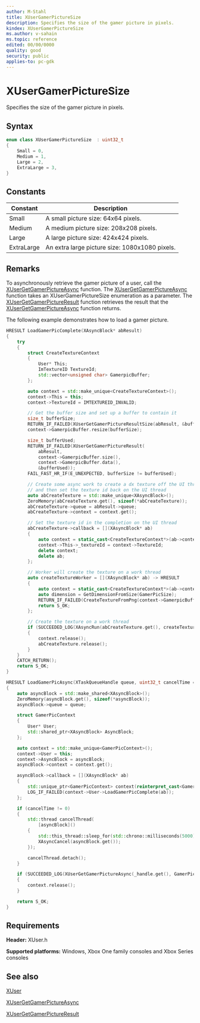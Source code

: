 ```yaml
---
author: M-Stahl
title: XUserGamerPictureSize
description: Specifies the size of the gamer picture in pixels.
kindex: XUserGamerPictureSize
ms.author: v-sahain
ms.topic: reference
edited: 00/00/0000
quality: good
security: public
applies-to: pc-gdk
---
```


# XUserGamerPictureSize  

Specifies the size of the gamer picture in pixels.  

## Syntax  
  
```cpp
enum class XUserGamerPictureSize  : uint32_t  
{  
    Small = 0,  
    Medium = 1,  
    Large = 2,  
    ExtraLarge = 3,  
}  
```  
  
## Constants  
  
| Constant | Description |
| --- | --- |
| Small | A small picture size: 64x64 pixels. |  
| Medium | A medium picture size: 208x208 pixels. |  
| Large | A large picture size: 424x424 pixels. |  
| ExtraLarge | An extra large picture size: 1080x1080 pixels. |  
  
## Remarks  
  
To asynchronously retrieve the gamer picture of a user, call the [XUserGetGamerPictureAsync](../functions/xusergetgamerpictureasync.md) function.
The [XUserGetGamerPictureAsync](../functions/xusergetgamerpictureasync.md) function takes an XUserGamerPictureSize enumeration as a parameter.
The [XUserGetGamerPictureResult](../functions/xusergetgamerpictureresult.md) function retrieves the result that the [XUserGetGamerPictureAsync](../functions/xusergetgamerpictureasync.md) function returns.

The following example demonstrates how to load a gamer picture.  
  
```cpp
HRESULT LoadGamerPicComplete(XAsyncBlock* abResult)
{
    try
    {
        struct CreateTextureContext
        {
            User* This;
            ImTextureID TextureId;
            std::vector<unsigned char> GamerpicBuffer;
        };

        auto context = std::make_unique<CreateTextureContext>();
        context->This = this;
        context->TextureId = IMTEXTUREID_INVALID;

        // Get the buffer size and set up a buffer to contain it
        size_t bufferSize;
        RETURN_IF_FAILED(XUserGetGamerPictureResultSize(abResult, &bufferSize));
        context->GamerpicBuffer.resize(bufferSize);

        size_t bufferUsed;
        RETURN_IF_FAILED(XUserGetGamerPictureResult(
            abResult,
            context->GamerpicBuffer.size(),
            context->GamerpicBuffer.data(),
            &bufferUsed));
        FAIL_FAST_HR_IF(E_UNEXPECTED, bufferSize != bufferUsed);

        // Create some async work to create a dx texture off the UI thread
        // and then set the texture id back on the UI thread
        auto abCreateTexture = std::make_unique<XAsyncBlock>();
        ZeroMemory(abCreateTexture.get(), sizeof(*abCreateTexture));
        abCreateTexture->queue = abResult->queue;
        abCreateTexture->context = context.get();

        // Set the texture id in the completion on the UI thread
        abCreateTexture->callback = [](XAsyncBlock* ab)
        {
            auto context = static_cast<CreateTextureContext*>(ab->context);
            context->This->_textureId = context->TextureId;
            delete context;
            delete ab;
        };

        // Worker will create the texture on a work thread
        auto createTextureWorker = [](XAsyncBlock* ab) -> HRESULT
        {
            auto context = static_cast<CreateTextureContext*>(ab->context);
            auto dimension = GetDimensionFromSize(GamerPicSize);
            RETURN_IF_FAILED(CreateTextureFromPng(context->GamerpicBuffer.data(), context->GamerpicBuffer.size(), &context->TextureId));
            return S_OK;
        };

        // Create the texture on a work thread
        if (SUCCEEDED_LOG(XAsyncRun(abCreateTexture.get(), createTextureWorker)))
        {
            context.release();
            abCreateTexture.release();
        }
    }
    CATCH_RETURN();
    return S_OK;
}

HRESULT LoadGamerPicAsync(XTaskQueueHandle queue, uint32_t cancelTime = 0)
{
    auto asyncBlock = std::make_shared<XAsyncBlock>();
    ZeroMemory(asyncBlock.get(), sizeof(*asyncBlock));
    asyncBlock->queue = queue;

    struct GamerPicContext
    {
        User* User;
        std::shared_ptr<XAsyncBlock> AsyncBlock;
    };

    auto context = std::make_unique<GamerPicContext>();
    context->User = this;
    context->AsyncBlock = asyncBlock;
    asyncBlock->context = context.get();

    asyncBlock->callback = [](XAsyncBlock* ab)
    {
        std::unique_ptr<GamerPicContext> context(reinterpret_cast<GamerPicContext*>(ab->context));
        LOG_IF_FAILED(context->User->LoadGamerPicComplete(ab));
    };

    if (cancelTime != 0)
    {
        std::thread cancelThread(
            [asyncBlock]()
        {
            std::this_thread::sleep_for(std::chrono::milliseconds(5000));
            XAsyncCancel(asyncBlock.get());
        });

        cancelThread.detach();
    }

    if (SUCCEEDED_LOG(XUserGetGamerPictureAsync(_handle.get(), GamerPicSize, asyncBlock.get())))
    {
        context.release();
    }

    return S_OK;
}
```
  
  
## Requirements  
  
**Header:** XUser.h
  
**Supported platforms:** Windows, Xbox One family consoles and Xbox Series consoles  
  
## See also

[XUser](../xuser_members.md)
  
[XUserGetGamerPictureAsync](../functions/xusergetgamerpictureasync.md)

[XUserGetGamerPictureResult](../functions/xusergetgamerpictureresult.md)